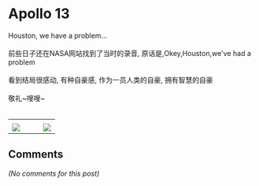 # Apollo 13

<div id="msgcns!B37A52AAF181A958!959" class="bvMsg"><div>Houston, we have a problem...</div>
<div> </div>
<div>前些日子还在NASA网站找到了当时的录音, 原话是,Okey,Houston,we've had a problem</div>
<div> </div>
<div>看到结局很感动, 有种自豪感, 作为一员人类的自豪, 拥有智慧的自豪</div>
<div> </div>
<div>敬礼~嗖嗖~</div>
<div> </div></div><table cellspacing="0" border="0"><tr><td></td></tr><tr><td valign="top"><a href="http://blufiles.storage.live.com/y1pAu7nUaUcY_E2Mf2OqU0L32RzNO6tLWy9_CPr_WTWBvhOcZ-qn7D_5mPAcflxF95Zu0l7bVrSmSo" target="_blank" rel="WLPP;url=http://blufiles.storage.live.com/y1pAu7nUaUcY_E2Mf2OqU0L32RzNO6tLWy9_CPr_WTWBvhOcZ-qn7D_5mPAcflxF95Zu0l7bVrSmSo;cnsid=cns&#033;B37A52AAF181A958&#033;960"><img src="http://blufiles.storage.live.com/y1pAu7nUaUcY_E2Mf2OqU0L3w4JWtYXIKvtzAkSw39am8EOSHfXca6CLHCXgAfQ35yjjfjxqLtpiAY" border="0" /></a></td><td width="15"></td><td valign="top"><a href="http://blufiles.storage.live.com/y1pyQItbkv1Ck5uGwVZm_MeNqhbTw9JBE-c6DSQZ4trSwJS82aA-giAuK4o04eludF2ZyCPCBFCfD8" target='_blank' rel="WLPP;url=http://blufiles.storage.live.com/y1pyQItbkv1Ck5uGwVZm_MeNqhbTw9JBE-c6DSQZ4trSwJS82aA-giAuK4o04eludF2ZyCPCBFCfD8;cnsid=cns&#033;B37A52AAF181A958&#033;961"><img src="http://blufiles.storage.live.com/y1pyQItbkv1Ck5uGwVZm_MeNkYyWQd_r_AroQpYFDq8BctWo03gsHaKv7TUh75_WBQJ8eeb2FYEp68" border="0" /></a></td></tr></table>

## Comments

*(No comments for this post)*
